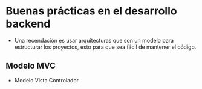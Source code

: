 # Buenas prácticas en el desarrollo backend
* Una recendación es usar arquitecturas que son un modelo para estructurar los proyectos, esto para que sea fácil de mantener el código.

## Modelo MVC
* Modelo Vista Controlador

